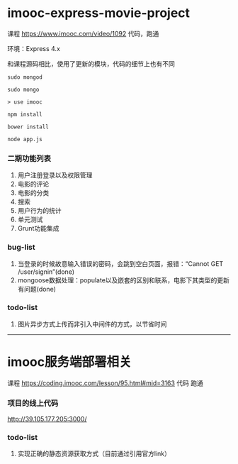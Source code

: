 # imooc-express-movie-project
课程 https://www.imooc.com/video/1092 代码，跑通

环境：Express 4.x

和课程源码相比，使用了更新的模块，代码的细节上也有不同

```
sudo mongod

```

```
sudo mongo

> use imooc
```


```
npm install

bower install

node app.js

```


### 二期功能列表

1. 用户注册登录以及权限管理
2. 电影的评论
3. 电影的分类
4. 搜索
5. 用户行为的统计
6. 单元测试
7. Grunt功能集成


### bug-list
1. 当登录的时候故意输入错误的密码，会跳到空白页面，报错：“Cannot GET /user/signin”(done)
2. mongoose数据处理：populate以及嵌套的区别和联系，电影下其类型的更新有问题(done)

### todo-list
1. 图片异步方式上传而非引入中间件的方式，以节省时间

---

# imooc服务端部署相关
课程 https://coding.imooc.com/lesson/95.html#mid=3163 代码 跑通

### 项目的线上代码
http://39.105.177.205:3000/

### todo-list
1. 实现正确的静态资源获取方式（目前通过引用官方link）
